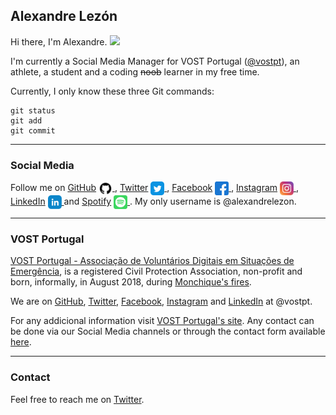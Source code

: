 ## Alexandre Lezón

Hi there, I'm Alexandre. <img src="https://media.giphy.com/media/hvRJCLFzcasrR4ia7z/giphy.gif" width="25px">

I'm currently a Social Media Manager for VOST Portugal ([@vostpt](https://github.com/vostpt)), an athlete, a student and a coding ~~noob~~ learner in my free time.

Currently, I only know these three Git commands:
```
git status
git add
git commit
```

---

### Social Media

Follow me on [GitHub](https://github.com/alexandrelezon) <a href="https://github.com/alexandrelezon">
  <img align="center" alt="Alexandre Lezón | GitHub" width="22px" src="https://raw.githubusercontent.com/alexandrelezon/logos/main/logos-1-original/github-original.svg" />
</a>, [Twitter](https://twitter.com/alexandrelezon) <a href="https://twitter.com/alexandrelezon">
  <img align="center" alt="Alexandre Lezón | Twitter" width="22px" src="https://raw.githubusercontent.com/alexandrelezon/logos/main/logos-1-original/twitter-original.svg" />
</a>, [Facebook](https://facebook.com/alexandrelezon) <a href="https://facebook.com/alexandrelezon">
  <img align="center" alt="Alexandre Lezón | Facebook" width="22px" src="https://raw.githubusercontent.com/alexandrelezon/logos/main/logos-1-original/facebook-original.svg" />
</a>, [Instagram](https://instagram.com/alexandrelezon) <a href="https://instagram.com/alexandrelezon">
  <img align="center" alt="Alexandre Lezón | Instagram" width="22px" src="https://raw.githubusercontent.com/alexandrelezon/logos/main/logos-1-original/instagram-original.svg" />
</a>, [LinkedIn](https://linkedin.com/in/alexandrelezon) <a href="https://linkedin.com/in/alexandrelezon">
  <img align="center" alt="Alexandre Lezón | LinkedIn" width="22px" src="https://raw.githubusercontent.com/alexandrelezon/logos/main/logos-1-original/linkedin-original.svg" />
</a> and [Spotify](https://https://open.spotify.com/user/alexandrelezon) <a href="https://https://open.spotify.com/user/alexandrelezon">
  <img align="center" alt="Alexandre Lezón | Spotify" width="22px" src="https://raw.githubusercontent.com/alexandrelezon/logos/main/logos-1-original/spotify-original.svg" />
</a>. My only username is @alexandrelezon.
<br />

---

### VOST Portugal

[VOST Portugal - Associação de Voluntários Digitais em Situações de Emergência](https://vost.pt), is a registered Civil Protection Association, non-profit and born, informally, in August 2018, during [Monchique's fires](https://pt.wikipedia.org/wiki/Incêndio_de_Monchique_de_2018).

We are on [GitHub](https://github.com/vostpt), [Twitter](https://twitter.com/vostpt), [Facebook](https://facebook.com/vostpt), [Instagram](https://instagram.com/vostpt) and [LinkedIn](https://linkedin.com/company/vostpt) at @vostpt.

For any addicional information visit [VOST Portugal's site](https://vost.pt). Any contact can be done via our Social Media channels or through the contact form available [here](https://vost.pt/vost-portugal-contacto/).
<br />

---

### Contact

Feel free to reach me on [Twitter](https://twitter.com/alexandrelezon).
